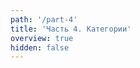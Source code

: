 ```yaml
---
path: '/part-4'
title: 'Часть 4. Категории'
overview: true
hidden: false
---
```


<pages-in-this-section></pages-in-this-section>

<exercises-in-this-section></exercises-in-this-section>

